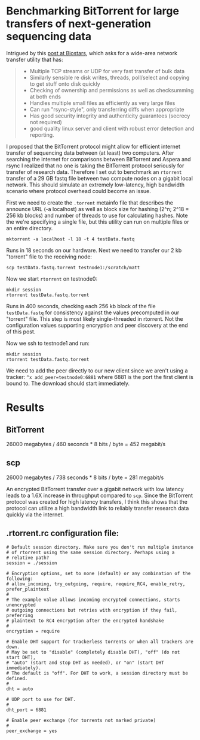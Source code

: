 # Benchmarking BitTorrent for large transfers of next-generation sequencing data

Intrigued by this [post at Biostars](http://www.biostars.org/p/76628/), which asks for a wide-area network transfer utility that has:

> - Multiple TCP streams or UDP for very fast transfer of bulk data
> - Similarly sensible re disk writes, threads, poll/select and copying to get stuff onto disk quickly
> - Checking of ownership and permissions as well as checksumming at both ends
> - Handles multiple small files as efficiently as very large files
> - Can run "rsync-style", only transferring diffs when appropriate
> - Has good security integrity and authenticity guarantees (secrecy not required)
> - good quality linux server and client with robust error detection and reporting.

I proposed that the BitTorrent protocol might allow for efficient internet transfer of sequencing data between (at least) two computers. After searching the internet for comparisons between BitTorrent and Aspera and rsync I realized that no one is taking the BitTorrent protocol seriously for transfer of research data. Therefore I set out to benchmark an `rtorrent` transfer of a 29 GB fastq file between two compute nodes on a gigabit local network. This should simulate an extremely low-latency, high bandwidth scenario where protocol overhead could become an issue.

First we need to create the `.torrent` metainfo file that describes the announce URL (-a localhost) as well as block size for hashing (2^n; 2^18 = 256 kb blocks) and number of threads to use for calculating hashes. Note the we're specifying a single file, but this utility can run on multiple files or an entire directory.

    mktorrent -a localhost -l 18 -t 4 testData.fastq

Runs in 18 seconds on our hardware. Next we need to transfer our 2 kb "torrent" file to the receiving node:

    scp testData.fastq.torrent testnode1:/scratch/matt

Now we start `rtorrent` on testnode0:

    mkdir session
    rtorrent testData.fastq.torrent

Runs in 400 seconds, checking each 256 kb block of the file `testData.fastq` for consistency against the values precomputed in our "torrent" file. This step is most likely single-threaded in rtorrent. Not the configuration values supporting encryption and peer discovery at the end of this post.

Now we ssh to testnode1 and run:

    mkdir session
    rtorrent testData.fastq.torrent

We need to add the peer directly to our new client since we aren't using a tracker: `^x add_peer=testnode0:6881` where 6881 is the port the first client is bound to. The download should start immediately.

# Results

## BitTorrent
26000 megabytes / 460 seconds * 8 bits / byte = 452 megabit/s

## scp
26000 megabytes / 738 seconds * 8 bits / byte = 281 megabit/s

An encrypted BitTorrent transfer over a gigabit network with low latency leads to a 1.6X increase in throughput compared to `scp`. Since the BitTorrent protocol was created for high latency transfers, I think this shows that the protocol can utilize a high bandwidth link to reliably transfer research data quickly via the internet.

## .rtorrent.rc configuration file:

    # Default session directory. Make sure you don't run multiple instance
    # of rtorrent using the same session directory. Perhaps using a
    # relative path?
    session = ./session

    # Encryption options, set to none (default) or any combination of the following:
    # allow_incoming, try_outgoing, require, require_RC4, enable_retry, prefer_plaintext
    #
    # The example value allows incoming encrypted connections, starts unencrypted
    # outgoing connections but retries with encryption if they fail, preferring
    # plaintext to RC4 encryption after the encrypted handshake
    #
    encryption = require

    # Enable DHT support for trackerless torrents or when all trackers are down.
    # May be set to "disable" (completely disable DHT), "off" (do not start DHT),
    # "auto" (start and stop DHT as needed), or "on" (start DHT immediately).
    # The default is "off". For DHT to work, a session directory must be defined.
    # 
    dht = auto

    # UDP port to use for DHT. 
    # 
    dht_port = 6881

    # Enable peer exchange (for torrents not marked private)
    #
    peer_exchange = yes


